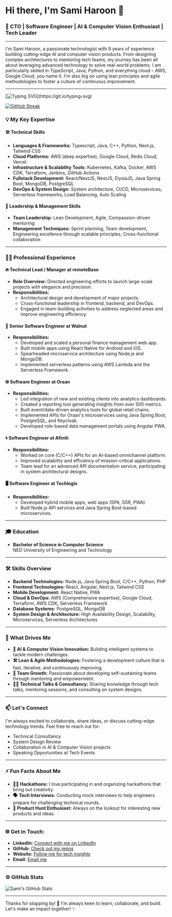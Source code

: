 # Hi there, I'm Sami Haroon 👋

### 🚀 CTO | Software Engineer | AI & Computer Vision Enthusiast | Tech Leader

---

I'm Sami Haroon, a passionate technologist with 9 years of experience building cutting-edge AI and computer vision products. From designing complex architectures to mentoring tech teams, my journey has been all about leveraging advanced technology to solve real-world problems. I am particularly skilled in TypeScript, Java, Python, and everything cloud – AWS, Google Cloud, you name it. I'm also big on using lean principles and agile methodologies to foster a culture of continuous improvement.

---

[![Typing SVG](https://readme-typing-svg.demolab.com/?lines=I+build+scaleable+software;Manager+and+Leader.)](https://git.io/typing-svg)


<p align="left">
<a href="https://git.io/streak-stats"><img src="https://streak-stats.demolab.com?user=samihk&theme=rose-pine" alt="GitHub Streak" /></a>
</p>


### 💡 My Key Expertise

#### 🛠️ Technical Skills
- **Languages & Frameworks:** Typescript, Java, C++, Python, Next.js, Tailwind CSS
- **Cloud Platforms:** AWS (deep expertise), Google Cloud, Redis Cloud, Vercel
- **Infrastructure & Scalability Tools:** Kubernetes, Kafka, Docker, AWS CDK, Terraform, Jenkins, GitHub Actions
- **Fullstack Development:** React/NextJS, NestJS, ElysiaJS, Java Spring Boot, MongoDB, PostgreSQL
- **DevOps & System Design:** System architecture, CI/CD, Microservices, Serverless frameworks, Load Balancing, Auto Scaling

#### 🎯 Leadership & Management Skills
- **Team Leadership:** Lean Development, Agile, Compassion-driven mentoring
- **Management Techniques:** Sprint planning, Team development, Engineering excellence through scalable principles, Cross-functional collaboration


---

### 👨‍💼 Professional Experience

#### 🔥 **Technical Lead / Manager at remoteBase**
- **Role Overview:** Directed engineering efforts to launch large-scale projects with elegance and precision. 
- **Responsibilities:**
  - Architectural design and development of major projects.
  - Cross-functional leadership in frontend, backend, and DevOps.
  - Engaged in team-building activities to address neglected areas and improve engineering efficiency.

#### 🔧 **Senior Software Engineer at Walnut**
- **Responsibilities:**
  - Developed and scaled a personal finance management web app.
  - Built mobile apps using React Native for Android and iOS.
  - Spearheaded microservice architecture using Node.js and MongoDB.
  - Implemented serverless patterns using AWS Lambda and the Serverless Framework.

#### 🌐 **Software Engineer at Oraan**
- **Responsibilities:**
  - Led integration of new and existing clients into analytics dashboards.
  - Created a reporting tool generating insights from over 500 metrics.
  - Built event/data-driven analytics tools for global retail chains.
  - Implemented APIs for Oraan's microservices using Java Spring Boot, PostgreSQL, and Keycloak.
  - Developed role-based data management portals using Angular PWA.

#### 🌀 **Software Engineer at Afiniti**
- **Responsibilities:**
  - Worked on core (C/C++) APIs for an AI-based omnichannel platform.
  - Improved scalability and efficiency of mission-critical applications.
  - Team lead for an advanced API documentation service, participating in system architectural designs.

#### 🖥️ **Software Engineer at Techlogix**
- **Responsibilities:**
  - Developed hybrid mobile apps, web apps (SPA, SSR, PWA).
  - Built Node.js API services and Java Spring Boot-based microservices.

---

### 🎓 Education

- **Bachelor of Science in Computer Science**  
  NED University of Engineering and Technology

---

### 🛠️ Skills Overview

- **Backend Technologies:** Node.js, Java Spring Boot, C/C++, Python, PHP
- **Frontend Technologies:** React, Angular, Next.js, Tailwind CSS
- **Mobile Development:** React Native, PWA
- **Cloud & DevOps:** AWS (Comprehensive expertise), Google Cloud, Terraform, AWS CDK, Serverless Framework
- **Database Systems:** PostgreSQL, MongoDB
- **System Design & Architecture:** High Availability Design, Scalability, Microservices, Serverless Architectures

---

### 🎯 What Drives Me

- **🚀 AI & Computer Vision Innovation:** Building intelligent systems to tackle modern challenges.
- **🛠️ Lean & Agile Methodologies:** Fostering a development culture that is fast, iterative, and continuously improving.
- **🌱 Team Growth:** Passionate about developing self-sustaining teams through mentoring and empowerment.
- **👨‍🏫 Technical Talks & Consultancy:** Sharing knowledge through tech talks, mentoring sessions, and consulting on system designs.

---

### 📫 Let's Connect

I'm always excited to collaborate, share ideas, or discuss cutting-edge technology trends. Feel free to reach out for:

- Technical Consultancy
- System Design Review
- Collaboration in AI & Computer Vision projects
- Speaking Opportunities at Tech Events

---

### ⚡ Fun Facts About Me

- **👨‍💻 Hackathons:** I love participating in and organizing hackathons that bring out creativity.
- **🗣️ Tech Interviews:** Conducting mock interviews to help engineers prepare for challenging technical rounds.
- **📱 Product Hunt Enthusiast:** Always on the lookout for interesting new products and ideas.

---

### 🌐 Get in Touch:

- **LinkedIn:** [Connect with me on LinkedIn](https://www.linkedin.com/in/samihk)
- **GitHub:** [Check out my repos](https://github.com/samihk)
- **Website:** [Follow me for tech insights](https://samiharoon.com)
- **Email:** [Email me](mailto:iam@samiharoon.com)

---

### ⚙️ GitHub Stats

![Sami's GitHub Stats](https://github-readme-stats.vercel.app/api?username=samihk&show_icons=true&theme=radical)

---

Thanks for stopping by! 👋 I'm always keen to learn, collaborate, and build. Let's make an impact together! ✨

